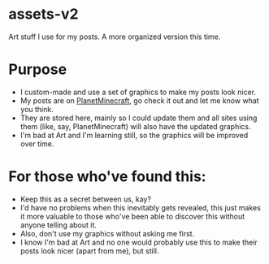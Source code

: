 # assets-v2
Art stuff I use for my posts. A more organized version this time.

# Purpose
- I custom-made and use a set of graphics to make my posts look nicer.
 - My posts are on [PlanetMinecraft](https://www.planetminecraft.com/member/thediamondplayables/), go check it out and let me know what you think.
- They are stored here, mainly so I could update them and all sites using them (like, say, PlanetMinecraft) will also have the updated graphics.
 - I'm bad at Art and I'm learning still, so the graphics will be improved over time.

# For those who've found this:
- Keep this as a secret between us, kay?
- I'd have no problems when this inevitably gets revealed, this just makes it more valuable to those who've been able to discover this without anyone telling about it.
- Also, don't use my graphics without asking me first.
 - I know I'm bad at Art and no one would probably use this to make their posts look nicer (apart from me), but still.
